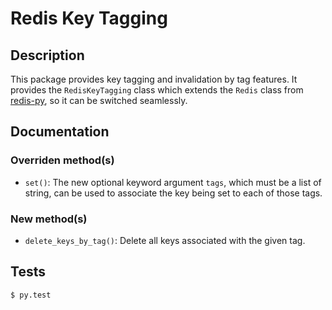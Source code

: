 # Redis Key Tagging

## Description

This package provides key tagging and invalidation by tag features.
It provides the ``RedisKeyTagging`` class which extends the ``Redis`` class from
[redis-py](https://github.com/andymccurdy/redis-py), so it can be switched seamlessly.

## Documentation

### Overriden method(s)

* ``set()``: The new optional keyword argument ``tags``, which must be a list of string, can be used
to associate the key being set to each of those tags.

### New method(s)

* ``delete_keys_by_tag()``: Delete all keys associated with the given tag.

## Tests

```
$ py.test
```
